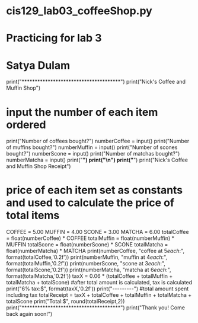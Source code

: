# cis129_lab03_coffeeShop.py
# Practicing for lab 3
# Satya Dulam
print("**************************************")
print("Nick's Coffee and Muffin Shop")
# input the number of each item ordered
print("Number of coffees bought?")
numberCoffee = input()
print("Number of muffins bought?")
numberMuffin = input()
print("Number of scones bought?") 
numberScone = input()
print("Number of matchas bought?")
numberMatcha = input()
print("**************************************")
print("\n")
print("**************************************")
print("Nick's Coffee and Muffin Shop Receipt")
# price of each item set as constants and used to calculate the price of total items
COFFEE = 5.00
MUFFIN = 4.00
SCONE = 3.00
MATCHA = 6.00
totalCoffee = float(numberCoffee) * COFFEE
totalMuffin = float(numberMuffin) * MUFFIN
totalScone = float(numberScone) * SCONE
totalMatcha = float(numberMatcha) * MATCHA
print(numberCoffee, "coffee at $5 each:$", format(totalCoffee,'0.2f'))
print(numberMuffin, "muffin at $4 each:$", format(totalMuffin,'0.2f'))
print(numberScone, "scone at $3 each:$", format(totalScone,'0.2f'))
print(numberMatcha, "matcha at $6 each:$", format(totalMatcha,'0.2f'))
taxX = 0.06 * (totalCoffee + totalMuffin + totalMatcha + totalScone)
#after total amount is calculated, tax is calculated
print("6% tax:$", format(taxX,'0.2f'))
print("---------")
#total amount spent including tax 
totalReceipt = taxX + totalCoffee + totalMuffin + totalMatcha + totalScone
print("Total:$", round(totalReceipt,2))
print("**************************************")
print("Thank you! Come back again soon!")
